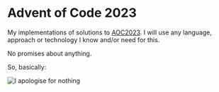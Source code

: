 # Advent of Code 2023

My implementations of solutions to [AOC2023](https://adventofcode.com/). I will use any language, approach or technology I know and/or need for this.

No promises about anything.

So, basically:

![I apologise for nothing](https://media.tenor.com/T6H93vrAfTkAAAAC/hedonismbot-apologize.gif)
